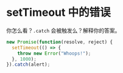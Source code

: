 # setTimeout 中的错误

你怎么看？`.catch` 会被触发么？解释你的答案。

```js
new Promise(function(resolve, reject) {
  setTimeout(() => {
    throw new Error("Whoops!");
  }, 1000);
}).catch(alert);
```
